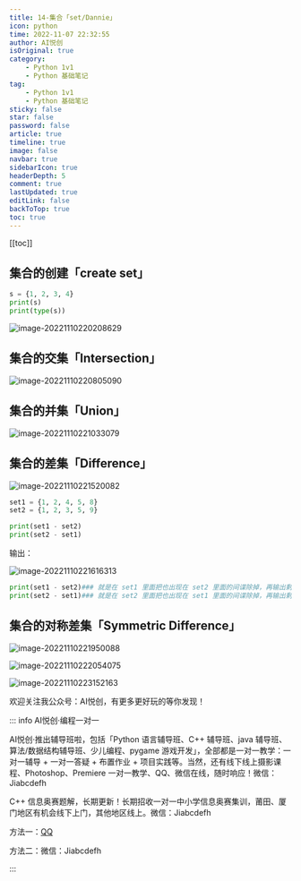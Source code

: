 ```yaml
---
title: 14-集合「set/Dannie」
icon: python
time: 2022-11-07 22:32:55
author: AI悦创
isOriginal: true
category: 
    - Python 1v1
    - Python 基础笔记
tag:
    - Python 1v1
    - Python 基础笔记
sticky: false
star: false
password: false
article: true
timeline: true
image: false
navbar: true
sidebarIcon: true
headerDepth: 5
comment: true
lastUpdated: true
editLink: false
backToTop: true
toc: true
---
```


[[toc]]

## 集合的创建「create set」

```python
s = {1, 2, 3, 4}
print(s)
print(type(s))
```

![image-20221110220208629](./14.assets/image-20221110220208629.png)

## 集合的交集「Intersection」

![image-20221110220805090](./14.assets/image-20221110220805090.png)

## 集合的并集「Union」

![image-20221110221033079](./14.assets/image-20221110221033079.png)

## 集合的差集「Difference」

![image-20221110221520082](./14.assets/image-20221110221520082.png)

```python
set1 = {1, 2, 4, 5, 8}
set2 = {1, 2, 3, 5, 9}

print(set1 - set2)
print(set2 - set1)
```

输出：

![image-20221110221616313](./14.assets/image-20221110221616313.png)

```python
print(set1 - set2)### 就是在 set1 里面把也出现在 set2 里面的间谍除掉，再输出剩下的。
print(set2 - set1)### 就是在 set2 里面把也出现在 set1 里面的间谍除掉，再输出剩下的。
```

## 集合的对称差集「Symmetric Difference」

![image-20221110221950088](./14.assets/image-20221110221950088.png)

![image-20221110222054075](./14.assets/image-20221110222054075.png)

![image-20221110223152163](./14.assets/image-20221110223152163.png)



欢迎关注我公众号：AI悦创，有更多更好玩的等你发现！

::: info AI悦创·编程一对一

AI悦创·推出辅导班啦，包括「Python 语言辅导班、C++ 辅导班、java 辅导班、算法/数据结构辅导班、少儿编程、pygame 游戏开发」，全部都是一对一教学：一对一辅导 + 一对一答疑 + 布置作业 + 项目实践等。当然，还有线下线上摄影课程、Photoshop、Premiere 一对一教学、QQ、微信在线，随时响应！微信：Jiabcdefh

C++ 信息奥赛题解，长期更新！长期招收一对一中小学信息奥赛集训，莆田、厦门地区有机会线下上门，其他地区线上。微信：Jiabcdefh

方法一：[QQ](http://wpa.qq.com/msgrd?v=3&uin=1432803776&site=qq&menu=yes)

方法二：微信：Jiabcdefh

:::
